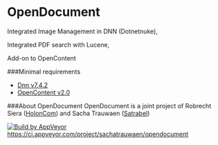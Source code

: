 # OpenDocument
Integrated Image Management in DNN (Dotnetnuke),

Integrated PDF search with Lucene,

Add-on to OpenContent


###Minimal requirements
 * [Dnn v7.4.2](https://github.com/dnnsoftware/Dnn.Platform)
 * [OpenContent v2.0](https://github.com/sachatrauwaen/OpenContent)

###About OpenDocument
OpenDocument is a joint project of Robrecht Siera ([HolonCom](http://www.holoncom.eu)) and Sacha Trauwaen ([Satrabel](http://www.satrabel.be))


[![Build by AppVeyor](https://ci.appveyor.com/api/projects/status/github/sachatrauwaen/OpenDocument?branch=master&svg=true)](https://ci.appveyor.com/project/sachatrauwaen/opendocument/)
https://ci.appveyor.com/project/sachatrauwaen/opendocument
